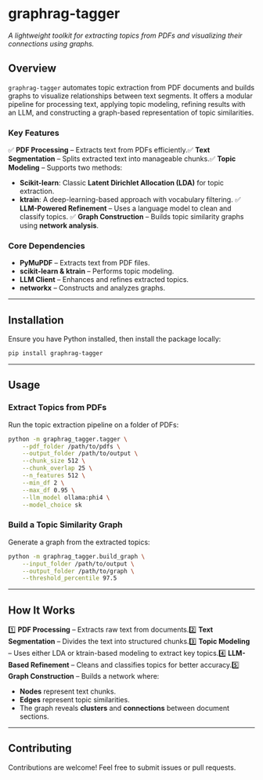 # **graphrag-tagger**

*A lightweight toolkit for extracting topics from PDFs and visualizing their connections using graphs.*

## **Overview**

`graphrag-tagger` automates topic extraction from PDF documents and builds graphs to visualize relationships between text segments. It offers a modular pipeline for processing text, applying topic modeling, refining results with an LLM, and constructing a graph-based representation of topic similarities.

### **Key Features**

✅ **PDF Processing** – Extracts text from PDFs efficiently.✅ **Text Segmentation** – Splits extracted text into manageable chunks.✅ **Topic Modeling** – Supports two methods:

- **Scikit-learn**: Classic **Latent Dirichlet Allocation (LDA)** for topic extraction.
- **ktrain**: A deep-learning-based approach with vocabulary filtering.
  ✅ **LLM-Powered Refinement** – Uses a language model to clean and classify topics.
  ✅ **Graph Construction** – Builds topic similarity graphs using **network analysis**.

### **Core Dependencies**

- **PyMuPDF** – Extracts text from PDF files.
- **scikit-learn & ktrain** – Performs topic modeling.
- **LLM Client** – Enhances and refines extracted topics.
- **networkx** – Constructs and analyzes graphs.

---

## **Installation**

Ensure you have Python installed, then install the package locally:

```bash
pip install graphrag-tagger
```

---

## **Usage**

### **Extract Topics from PDFs**

Run the topic extraction pipeline on a folder of PDFs:

```bash
python -m graphrag_tagger.tagger \
    --pdf_folder /path/to/pdfs \
    --output_folder /path/to/output \
    --chunk_size 512 \
    --chunk_overlap 25 \
    --n_features 512 \
    --min_df 2 \
    --max_df 0.95 \
    --llm_model ollama:phi4 \
    --model_choice sk
```

### **Build a Topic Similarity Graph**

Generate a graph from the extracted topics:

```bash
python -m graphrag_tagger.build_graph \
    --input_folder /path/to/output \
    --output_folder /path/to/graph \
    --threshold_percentile 97.5
```

---

## **How It Works**

1️⃣ **PDF Processing** – Extracts raw text from documents.2️⃣ **Text Segmentation** – Divides the text into structured chunks.3️⃣ **Topic Modeling** – Uses either LDA or ktrain-based modeling to extract key topics.4️⃣ **LLM-Based Refinement** – Cleans and classifies topics for better accuracy.5️⃣ **Graph Construction** – Builds a network where:

- **Nodes** represent text chunks.
- **Edges** represent topic similarities.
- The graph reveals **clusters** and **connections** between document sections.

---

## **Contributing**

Contributions are welcome! Feel free to submit issues or pull requests.
